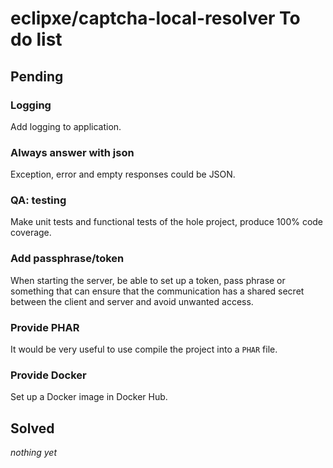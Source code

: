 # eclipxe/captcha-local-resolver To do list

## Pending

### Logging

Add logging to application.

### Always answer with json

Exception, error and empty responses could be JSON.

### QA: testing

Make unit tests and functional tests of the hole project, produce 100% code coverage.

### Add passphrase/token

When starting the server, be able to set up a token, pass phrase or something that can ensure that the communication
has a shared secret between the client and server and avoid unwanted access.

### Provide PHAR

It would be very useful to use compile the project into a `PHAR` file.

### Provide Docker

Set up a Docker image in Docker Hub.

## Solved

*nothing yet*

